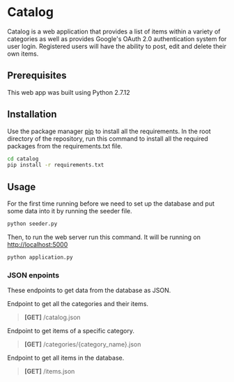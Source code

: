 # Catalog

Catalog is a web application that provides a list of items within a variety of categories as well as provides Google's OAuth 2.0 authentication system for user login. Registered users will have the ability to post, edit and delete their own items.

## Prerequisites
This web app was built using Python 2.7.12

## Installation

Use the package manager [pip](https://pip.pypa.io/en/stable/) to install all the requirements. In the root directory of the repository, run this command to install all the required packages from the requirements.txt file.

```bash
cd catalog
pip install -r requirements.txt
```

## Usage
For the first time running before we need to set up the database and put some data into it by running the seeder file.
```bash
python seeder.py
``` 
Then, to run the web server run this command. It will be running on [http://localhost:5000](http://localhost:5000)
```bash
python application.py
```
### JSON enpoints
These endpoints to get data from the database as JSON. 

Endpoint to get all the categories and their items.
 
> **[GET]** /catalog.json

Endpoint to get items of a specific category.

> **[GET]** /categories/{category_name}.json
 
Endpoint to get all items in the database.

>**[GET]** /items.json